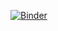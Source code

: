 [![Binder](https://mybinder.org/badge_logo.svg)](https://mybinder.org/v2/gh/maxibor/microbiome_tutorial/HEAD?urlpath=lab)